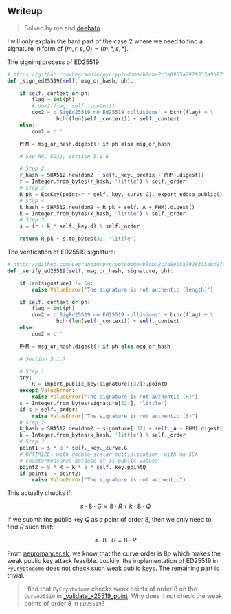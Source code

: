 
## Writeup

> Solved by me and [deebato](https://github.com/D33BaT0).

I will only explain the hard part of the case 2 where we need to find a signature in form of $(m, r, s, Q) = (m, *, s, *)$. 

The signing process of ED25519:

``` python
# https://github.com/Legrandin/pycryptodome/blob/2c3a8905a7929335a9b2763e18d6e9ed516b8a38/lib/Crypto/Signature/eddsa.py#L158
def _sign_ed25519(self, msg_or_hash, ph):

    if self._context or ph:
        flag = int(ph)
        # dom2(flag, self._context)
        dom2 = b'SigEd25519 no Ed25519 collisions' + bchr(flag) + \
                bchr(len(self._context)) + self._context
    else:
        dom2 = b''

    PHM = msg_or_hash.digest() if ph else msg_or_hash

    # See RFC 8032, section 5.1.6

    # Step 2
    r_hash = SHA512.new(dom2 + self._key._prefix + PHM).digest()
    r = Integer.from_bytes(r_hash, 'little') % self._order
    # Step 3
    R_pk = EccKey(point=r * self._key._curve.G)._export_eddsa_public()
    # Step 4
    k_hash = SHA512.new(dom2 + R_pk + self._A + PHM).digest()
    k = Integer.from_bytes(k_hash, 'little') % self._order
    # Step 5
    s = (r + k * self._key.d) % self._order

    return R_pk + s.to_bytes(32, 'little')
```

The verification of ED25519 signature:

``` python
# https://github.com/Legrandin/pycryptodome/blob/2c3a8905a7929335a9b2763e18d6e9ed516b8a38/lib/Crypto/Signature/eddsa.py#L244
def _verify_ed25519(self, msg_or_hash, signature, ph):

    if len(signature) != 64:
        raise ValueError("The signature is not authentic (length)")

    if self._context or ph:
        flag = int(ph)
        dom2 = b'SigEd25519 no Ed25519 collisions' + bchr(flag) + \
                bchr(len(self._context)) + self._context
    else:
        dom2 = b''

    PHM = msg_or_hash.digest() if ph else msg_or_hash

    # Section 5.1.7

    # Step 1
    try:
        R = import_public_key(signature[:32]).pointQ
    except ValueError:
        raise ValueError("The signature is not authentic (R)")
    s = Integer.from_bytes(signature[32:], 'little')
    if s > self._order:
        raise ValueError("The signature is not authentic (S)")
    # Step 2
    k_hash = SHA512.new(dom2 + signature[:32] + self._A + PHM).digest()
    k = Integer.from_bytes(k_hash, 'little') % self._order
    # Step 3
    point1 = s * 8 * self._key._curve.G
    # OPTIMIZE: with double-scalar multiplication, with no SCA
    # countermeasures because it is public values
    point2 = 8 * R + k * 8 * self._key.pointQ
    if point1 != point2:
        raise ValueError("The signature is not authentic")
```

This actually checks if:

$$
s \cdot 8 \cdot G = 8 \cdot R + k \cdot 8 \cdot Q
$$

If we submit the public key $Q$ as a point of order 8, then we only need to find $R$ such that:

$$
s \cdot 8 \cdot G = 8 \cdot R
$$


From [neuromancer.sk](https://neuromancer.sk/std/other/Ed25519), we know that the curve order is $8p$ which makes the weak public key attack feasible. Luckily, the implementation of ED25519 in `PyCryptodome` does not check such weak public keys. The remaining part is trivial. 

> I find that `PyCryptodome` checks weak points of order 8 on the `Curve25519` in [_validate_x25519_point](https://github.com/Legrandin/pycryptodome/blob/2c3a8905a7929335a9b2763e18d6e9ed516b8a38/lib/Crypto/PublicKey/_montgomery.py#L36). Why does it not check the weak points of order 8 in `ED25519`?